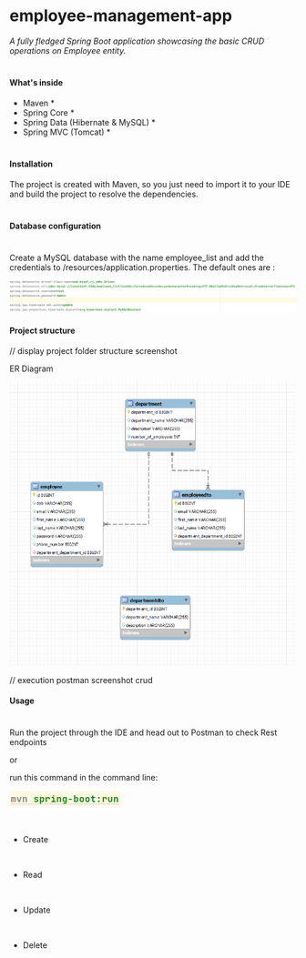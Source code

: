# employee-management-app
_A fully fledged Spring
Boot application showcasing the basic CRUD operations on Employee entity._
#

#### What's inside <br>
* Maven *
* Spring Core *
* Spring Data (Hibernate & MySQL) *
* Spring MVC (Tomcat) *
#
#### Installation <br>
The project is created with Maven, so you just need to import it to your IDE and build the project to resolve the dependencies.
#
#### Database configuration <br>
#
Create a MySQL database with the name employee_list and add the credentials to /resources/application.properties.
The default ones are :
<div />
<img src="jdbc.png"> 
<div />


#### Project structure <br>

// display project folder structure screenshot

ER Diagram
<div />
<img src="db.png" width="500" height="500" >


// execution postman screenshot crud



#### Usage <br>
#
Run the project through the IDE and head out to Postman to check Rest endpoints

or

run this command in the command line:
<div />
<img src="run.png">

#

* Create
<br>

* Read
<br>

* Update
<br>

* Delete
<br>

